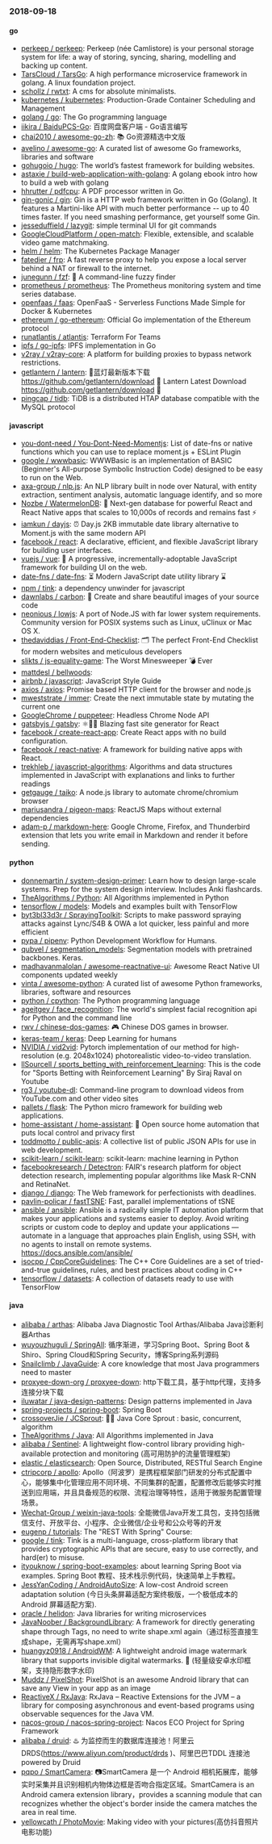 ### 2018-09-18

#### go
* [perkeep / perkeep](https://github.com/perkeep/perkeep): Perkeep (née Camlistore) is your personal storage system for life: a way of storing, syncing, sharing, modelling and backing up content.
* [TarsCloud / TarsGo](https://github.com/TarsCloud/TarsGo): A high performance microservice framework in golang. A linux foundation project.
* [schollz / rwtxt](https://github.com/schollz/rwtxt): A cms for absolute minimalists.
* [kubernetes / kubernetes](https://github.com/kubernetes/kubernetes): Production-Grade Container Scheduling and Management
* [golang / go](https://github.com/golang/go): The Go programming language
* [iikira / BaiduPCS-Go](https://github.com/iikira/BaiduPCS-Go): 百度网盘客户端 - Go语言编写
* [chai2010 / awesome-go-zh](https://github.com/chai2010/awesome-go-zh): 📚 Go资源精选中文版
* [avelino / awesome-go](https://github.com/avelino/awesome-go): A curated list of awesome Go frameworks, libraries and software
* [gohugoio / hugo](https://github.com/gohugoio/hugo): The world’s fastest framework for building websites.
* [astaxie / build-web-application-with-golang](https://github.com/astaxie/build-web-application-with-golang): A golang ebook intro how to build a web with golang
* [hhrutter / pdfcpu](https://github.com/hhrutter/pdfcpu): A PDF processor written in Go.
* [gin-gonic / gin](https://github.com/gin-gonic/gin): Gin is a HTTP web framework written in Go (Golang). It features a Martini-like API with much better performance -- up to 40 times faster. If you need smashing performance, get yourself some Gin.
* [jesseduffield / lazygit](https://github.com/jesseduffield/lazygit): simple terminal UI for git commands
* [GoogleCloudPlatform / open-match](https://github.com/GoogleCloudPlatform/open-match): Flexible, extensible, and scalable video game matchmaking.
* [helm / helm](https://github.com/helm/helm): The Kubernetes Package Manager
* [fatedier / frp](https://github.com/fatedier/frp): A fast reverse proxy to help you expose a local server behind a NAT or firewall to the internet.
* [junegunn / fzf](https://github.com/junegunn/fzf): 🌸 A command-line fuzzy finder
* [prometheus / prometheus](https://github.com/prometheus/prometheus): The Prometheus monitoring system and time series database.
* [openfaas / faas](https://github.com/openfaas/faas): OpenFaaS - Serverless Functions Made Simple for Docker & Kubernetes
* [ethereum / go-ethereum](https://github.com/ethereum/go-ethereum): Official Go implementation of the Ethereum protocol
* [runatlantis / atlantis](https://github.com/runatlantis/atlantis): Terraform For Teams
* [ipfs / go-ipfs](https://github.com/ipfs/go-ipfs): IPFS implementation in Go
* [v2ray / v2ray-core](https://github.com/v2ray/v2ray-core): A platform for building proxies to bypass network restrictions.
* [getlantern / lantern](https://github.com/getlantern/lantern): 🔴蓝灯最新版本下载 https://github.com/getlantern/download 🔴 Lantern Latest Download https://github.com/getlantern/download 🔴
* [pingcap / tidb](https://github.com/pingcap/tidb): TiDB is a distributed HTAP database compatible with the MySQL protocol

#### javascript
* [you-dont-need / You-Dont-Need-Momentjs](https://github.com/you-dont-need/You-Dont-Need-Momentjs): List of date-fns or native functions which you can use to replace moment.js + ESLint Plugin
* [google / wwwbasic](https://github.com/google/wwwbasic): WWWBasic is an implementation of BASIC (Beginner's All-purpose Symbolic Instruction Code) designed to be easy to run on the Web.
* [axa-group / nlp.js](https://github.com/axa-group/nlp.js): An NLP library built in node over Natural, with entity extraction, sentiment analysis, automatic language identify, and so more
* [Nozbe / WatermelonDB](https://github.com/Nozbe/WatermelonDB): 🍉 Next-gen database for powerful React and React Native apps that scales to 10,000s of records and remains fast ⚡️
* [iamkun / dayjs](https://github.com/iamkun/dayjs): ⏰ Day.js 2KB immutable date library alternative to Moment.js with the same modern API
* [facebook / react](https://github.com/facebook/react): A declarative, efficient, and flexible JavaScript library for building user interfaces.
* [vuejs / vue](https://github.com/vuejs/vue): 🖖 A progressive, incrementally-adoptable JavaScript framework for building UI on the web.
* [date-fns / date-fns](https://github.com/date-fns/date-fns): ⏳ Modern JavaScript date utility library ⌛️
* [npm / tink](https://github.com/npm/tink): a dependency unwinder for javascript
* [dawnlabs / carbon](https://github.com/dawnlabs/carbon): 🎨 Create and share beautiful images of your source code
* [neonious / lowjs](https://github.com/neonious/lowjs): A port of Node.JS with far lower system requirements. Community version for POSIX systems such as Linux, uClinux or Mac OS X.
* [thedaviddias / Front-End-Checklist](https://github.com/thedaviddias/Front-End-Checklist): 🗂 The perfect Front-End Checklist for modern websites and meticulous developers
* [slikts / js-equality-game](https://github.com/slikts/js-equality-game): The Worst Minesweeper 💣 Ever
* [mattdesl / bellwoods](https://github.com/mattdesl/bellwoods): 
* [airbnb / javascript](https://github.com/airbnb/javascript): JavaScript Style Guide
* [axios / axios](https://github.com/axios/axios): Promise based HTTP client for the browser and node.js
* [mweststrate / immer](https://github.com/mweststrate/immer): Create the next immutable state by mutating the current one
* [GoogleChrome / puppeteer](https://github.com/GoogleChrome/puppeteer): Headless Chrome Node API
* [gatsbyjs / gatsby](https://github.com/gatsbyjs/gatsby): ⚛️📄🚀 Blazing fast site generator for React
* [facebook / create-react-app](https://github.com/facebook/create-react-app): Create React apps with no build configuration.
* [facebook / react-native](https://github.com/facebook/react-native): A framework for building native apps with React.
* [trekhleb / javascript-algorithms](https://github.com/trekhleb/javascript-algorithms): Algorithms and data structures implemented in JavaScript with explanations and links to further readings
* [getgauge / taiko](https://github.com/getgauge/taiko): A node.js library to automate chrome/chromium browser
* [mariusandra / pigeon-maps](https://github.com/mariusandra/pigeon-maps): ReactJS Maps without external dependencies
* [adam-p / markdown-here](https://github.com/adam-p/markdown-here): Google Chrome, Firefox, and Thunderbird extension that lets you write email in Markdown and render it before sending.

#### python
* [donnemartin / system-design-primer](https://github.com/donnemartin/system-design-primer): Learn how to design large-scale systems. Prep for the system design interview. Includes Anki flashcards.
* [TheAlgorithms / Python](https://github.com/TheAlgorithms/Python): All Algorithms implemented in Python
* [tensorflow / models](https://github.com/tensorflow/models): Models and examples built with TensorFlow
* [byt3bl33d3r / SprayingToolkit](https://github.com/byt3bl33d3r/SprayingToolkit): Scripts to make password spraying attacks against Lync/S4B & OWA a lot quicker, less painful and more efficient
* [pypa / pipenv](https://github.com/pypa/pipenv): Python Development Workflow for Humans.
* [qubvel / segmentation_models](https://github.com/qubvel/segmentation_models): Segmentation models with pretrained backbones. Keras.
* [madhavanmalolan / awesome-reactnative-ui](https://github.com/madhavanmalolan/awesome-reactnative-ui): Awesome React Native UI components updated weekly
* [vinta / awesome-python](https://github.com/vinta/awesome-python): A curated list of awesome Python frameworks, libraries, software and resources
* [python / cpython](https://github.com/python/cpython): The Python programming language
* [ageitgey / face_recognition](https://github.com/ageitgey/face_recognition): The world's simplest facial recognition api for Python and the command line
* [rwv / chinese-dos-games](https://github.com/rwv/chinese-dos-games): 🎮 Chinese DOS games in browser.
* [keras-team / keras](https://github.com/keras-team/keras): Deep Learning for humans
* [NVIDIA / vid2vid](https://github.com/NVIDIA/vid2vid): Pytorch implementation of our method for high-resolution (e.g. 2048x1024) photorealistic video-to-video translation.
* [llSourcell / sports_betting_with_reinforcement_learning](https://github.com/llSourcell/sports_betting_with_reinforcement_learning): This is the code for "Sports Betting with Reinforcement Learning" By Siraj Raval on Youtube
* [rg3 / youtube-dl](https://github.com/rg3/youtube-dl): Command-line program to download videos from YouTube.com and other video sites
* [pallets / flask](https://github.com/pallets/flask): The Python micro framework for building web applications.
* [home-assistant / home-assistant](https://github.com/home-assistant/home-assistant): 🏡 Open source home automation that puts local control and privacy first
* [toddmotto / public-apis](https://github.com/toddmotto/public-apis): A collective list of public JSON APIs for use in web development.
* [scikit-learn / scikit-learn](https://github.com/scikit-learn/scikit-learn): scikit-learn: machine learning in Python
* [facebookresearch / Detectron](https://github.com/facebookresearch/Detectron): FAIR's research platform for object detection research, implementing popular algorithms like Mask R-CNN and RetinaNet.
* [django / django](https://github.com/django/django): The Web framework for perfectionists with deadlines.
* [pavlin-policar / fastTSNE](https://github.com/pavlin-policar/fastTSNE): Fast, parallel implementations of tSNE
* [ansible / ansible](https://github.com/ansible/ansible): Ansible is a radically simple IT automation platform that makes your applications and systems easier to deploy. Avoid writing scripts or custom code to deploy and update your applications — automate in a language that approaches plain English, using SSH, with no agents to install on remote systems. https://docs.ansible.com/ansible/
* [isocpp / CppCoreGuidelines](https://github.com/isocpp/CppCoreGuidelines): The C++ Core Guidelines are a set of tried-and-true guidelines, rules, and best practices about coding in C++
* [tensorflow / datasets](https://github.com/tensorflow/datasets): A collection of datasets ready to use with TensorFlow

#### java
* [alibaba / arthas](https://github.com/alibaba/arthas): Alibaba Java Diagnostic Tool Arthas/Alibaba Java诊断利器Arthas
* [wuyouzhuguli / SpringAll](https://github.com/wuyouzhuguli/SpringAll): 循序渐进，学习Spring Boot、Spring Boot & Shiro、Spring Cloud和Spring Security，博客Spring系列源码
* [Snailclimb / JavaGuide](https://github.com/Snailclimb/JavaGuide): A core knowledge that most Java programmers need to master
* [proxyee-down-org / proxyee-down](https://github.com/proxyee-down-org/proxyee-down): http下载工具，基于http代理，支持多连接分块下载
* [iluwatar / java-design-patterns](https://github.com/iluwatar/java-design-patterns): Design patterns implemented in Java
* [spring-projects / spring-boot](https://github.com/spring-projects/spring-boot): Spring Boot
* [crossoverJie / JCSprout](https://github.com/crossoverJie/JCSprout): 👨‍🎓 Java Core Sprout : basic, concurrent, algorithm
* [TheAlgorithms / Java](https://github.com/TheAlgorithms/Java): All Algorithms implemented in Java
* [alibaba / Sentinel](https://github.com/alibaba/Sentinel): A lightweight flow-control library providing high-available protection and monitoring (高可用防护的流量管理框架)
* [elastic / elasticsearch](https://github.com/elastic/elasticsearch): Open Source, Distributed, RESTful Search Engine
* [ctripcorp / apollo](https://github.com/ctripcorp/apollo): Apollo（阿波罗）是携程框架部门研发的分布式配置中心，能够集中化管理应用不同环境、不同集群的配置，配置修改后能够实时推送到应用端，并且具备规范的权限、流程治理等特性，适用于微服务配置管理场景。
* [Wechat-Group / weixin-java-tools](https://github.com/Wechat-Group/weixin-java-tools): 全能微信Java开发工具包，支持包括微信支付、开放平台、小程序、企业微信/企业号和公众号等的开发
* [eugenp / tutorials](https://github.com/eugenp/tutorials): The "REST With Spring" Course:
* [google / tink](https://github.com/google/tink): Tink is a multi-language, cross-platform library that provides cryptographic APIs that are secure, easy to use correctly, and hard(er) to misuse.
* [ityouknow / spring-boot-examples](https://github.com/ityouknow/spring-boot-examples): about learning Spring Boot via examples. Spring Boot 教程、技术栈示例代码，快速简单上手教程。
* [JessYanCoding / AndroidAutoSize](https://github.com/JessYanCoding/AndroidAutoSize): A low-cost Android screen adaptation solution (今日头条屏幕适配方案终极版，一个极低成本的 Android 屏幕适配方案).
* [oracle / helidon](https://github.com/oracle/helidon): Java libraries for writing microservices
* [JavaNoober / BackgroundLibrary](https://github.com/JavaNoober/BackgroundLibrary): A framework for directly generating shape through Tags, no need to write shape.xml again（通过标签直接生成shape，无需再写shape.xml）
* [huangyz0918 / AndroidWM](https://github.com/huangyz0918/AndroidWM): A lightweight android image watermark library that supports invisible digital watermarks. 🌁 (轻量级安卓水印框架，支持隐形数字水印)
* [Muddz / PixelShot](https://github.com/Muddz/PixelShot): PixelShot is an awesome Android library that can save any View in your app as an image
* [ReactiveX / RxJava](https://github.com/ReactiveX/RxJava): RxJava – Reactive Extensions for the JVM – a library for composing asynchronous and event-based programs using observable sequences for the Java VM.
* [nacos-group / nacos-spring-project](https://github.com/nacos-group/nacos-spring-project): Nacos ECO Project for Spring Framework
* [alibaba / druid](https://github.com/alibaba/druid): ♨️ 为监控而生的数据库连接池！阿里云DRDS(https://www.aliyun.com/product/drds )、阿里巴巴TDDL 连接池powered by Druid
* [pqpo / SmartCamera](https://github.com/pqpo/SmartCamera): 📷SmartCamera 是一个 Android 相机拓展库，能够实时采集并且识别相机内物体边框是否吻合指定区域。SmartCamera is an Android camera extension library，provides a scanning module that can recognizes whether the object's border inside the camera matches the area in real time.
* [yellowcath / PhotoMovie](https://github.com/yellowcath/PhotoMovie): Making video with your pictures(高仿抖音照片电影功能)
